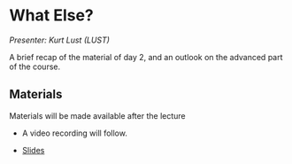 # What Else?

*Presenter: Kurt Lust (LUST)*

A brief recap of the material of day 2, and an outlook on the advanced part of the course.

## Materials

Materials will be made available after the lecture

<!--
<video src="https://462000265.lumidata.eu/2day-20250602/recordings/I202-WhatElse.mp4" controls="controls"></video>
-->

-   A video recording will follow.

-   [Slides](https://462000265.lumidata.eu/2day-20250602/files/LUMI-2day-20250602-I202-WhatElse.pdf)

<!--
Archived materials on LUMI:

-   Slides: `/appl/local/training/2day-20250602/files/LUMI-2day-20250602-I202-WhatElse.pdf`

-   Recording: `/appl/local/training/2day-20250602/recordings/I202-WhatElse.mp4`
-->

